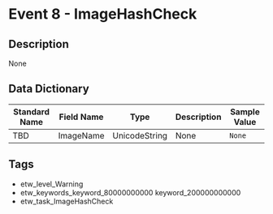 # Event 8 - ImageHashCheck

## Description
None

## Data Dictionary
|Standard Name|Field Name|Type|Description|Sample Value|
|---|---|---|---|---|
|TBD|ImageName|UnicodeString|None|`None`|

## Tags
* etw_level_Warning
* etw_keywords_keyword_80000000000 keyword_200000000000
* etw_task_ImageHashCheck